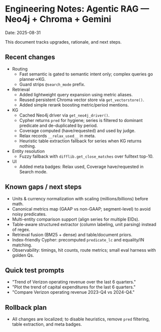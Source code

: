 # Engineering Notes: Agentic RAG — Neo4j + Chroma + Gemini

Date: 2025-08-31

This document tracks upgrades, rationale, and next steps.

## Recent changes

- Routing
  - Fast semantic is gated to semantic intent only; complex queries go planner→KG.
  - Guard strips `@search_mode` prefix.
- Retrieval
  - Added lightweight query expansion using metric aliases.
  - Reused persistent Chroma vector store via `get_vectorstore()`.
  - Added simple rerank boosting metric/period mentions.
- KG
  - Cached Neo4j driver via `get_neo4j_driver()`.
  - Cypher returns `pred` for hygiene; series is filtered to dominant predicate and de-duplicated by period.
  - Coverage computed (have/requested) and used by judge.
  - Relax records `__relax_used__` in meta.
  - Heuristic table extraction fallback for series when KG returns nothing.
- Entity resolution
  - Fuzzy fallback with `difflib.get_close_matches` over fulltext top-10.
- UI
  - Added meta badges: Relax used, Coverage have/requested in Search mode.

## Known gaps / next steps

- Units & currency normalization with scaling (millions/billions) before math.
- Canonical metrics map (GAAP vs non-GAAP; segment-level) to avoid noisy predicates.
- Multi-entity comparison support (align series for multiple EIDs).
- Table-aware structured extractor (column labeling, unit parsing) instead of regex.
- Retrieval fusion (BM25 + dense) and table/document priors.
- Index-friendly Cypher: precomputed `predicate_lc` and equality/IN matching.
- Observability: timings, hit counts, route metrics; small eval harness with golden Qs.

## Quick test prompts

- "Trend of Verizon operating revenue over the last 6 quarters."
- "Plot the trend of capital expenditures for the last 6 quarters."
- "Compare Verizon operating revenue 2023-Q4 vs 2024-Q4."

## Rollback plan

- All changes are localized; to disable heuristics, remove `pred` filtering, table extraction, and meta badges.
